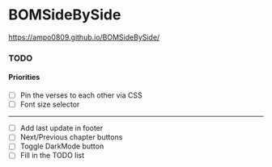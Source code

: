 # BOMSideBySide
https://ampo0809.github.io/BOMSideBySide/

### TODO
#### Priorities
- [ ] Pin the verses to each other via CSS
- [ ] Font size selector
-----------------------------------------------
- [ ] Add last update in footer
- [ ] Next/Previous chapter buttons
- [ ] Toggle DarkMode button
- [ ] Fill in the TODO list